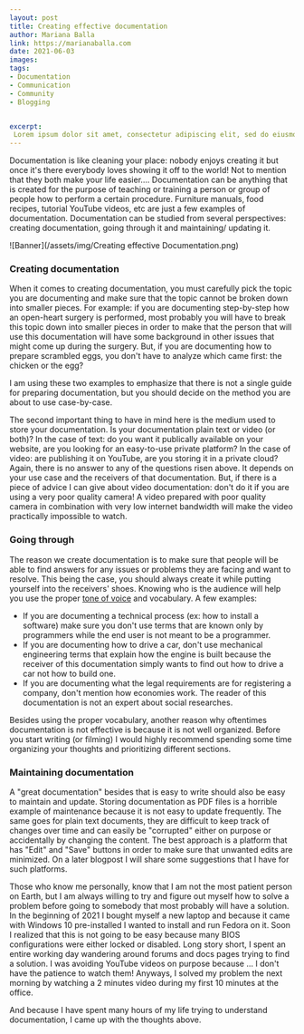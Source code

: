 ```yaml
---
layout: post
title: Creating effective documentation 
author: Mariana Balla
link: https://marianaballa.com
date: 2021-06-03
images: 
tags:
- Documentation
- Communication
- Community
- Blogging


excerpt:
 Lorem ipsum dolor sit amet, consectetur adipiscing elit, sed do eiusmod tempor incididunt ut labore et dolore magna aliqua. Ut enim ad minim veniam, quis nostrud exercitation ullamco laboris nisi ut aliquip ex ea commodo consequat. Duis aute irure dolor in reprehenderit in voluptate velit esse cillum dolore eu fugiat nulla pariatur. Excepteur sint occaecat cupidatat non proident, sunt in culpa qui officia deserunt mollit anim id est laborum.[…]
---
```



Documentation is like cleaning your place: nobody enjoys creating it but once it's there everybody loves showing it off to the world! Not to mention that they both make your life easier.... Documentation can be anything that is created for the purpose of teaching or training a person or group of people how to perform a certain procedure. Furniture manuals, food recipes, tutorial YouTube videos, etc are just a few examples of documentation. Documentation can be studied from several perspectives: creating documentation, going through it and maintaining/ updating it.

![Banner](/assets/img/Creating effective Documentation.png)

### Creating documentation

When it comes to creating documentation, you must carefully pick the topic you are documenting and make sure that the topic cannot be broken down into smaller pieces. For example: if you are documenting step-by-step how an open-heart surgery is performed, most probably you will have to break this topic down into smaller pieces in order to make that the person that will use this documentation will have some background in other issues that might come up during the surgery. But, if you are documenting how to prepare scrambled eggs, you don't have to analyze which came first: the chicken or the egg?

I am using these two examples to emphasize that there is not a single guide for preparing documentation, but you should decide on the method you  are about to use case-by-case.

The second important thing to have in mind here is the medium used to store your documentation. Is your documentation plain text or video (or both)? In the case of text: do you want it publically available on your website, are you looking for an easy-to-use private platform? In the case of video: are publishing it on YouTube, are you storing it in a private cloud? Again, there is no answer to any of the questions risen above. It depends on your use case and the receivers of that documentation. But, if there is a piece of advice I can give about video documentation: don't do it if you are using a very poor quality camera! A video prepared with poor quality camera in combination with very low internet bandwidth will make the video practically impossible to watch.

### Going through

The reason we create documentation is to make sure that people will be able to find answers for any issues or problems they are facing and want to resolve. This being the case, you should always create it while putting yourself into the receivers' shoes. Knowing who is the audience will help you use the proper [tone of voice](https://www.grammarly.com/blog/tone-of-voice/) and vocabulary. A few examples:

* If you are documenting a technical process (ex: how to install a software) make sure you don't use terms that are known only by programmers while the end user is not meant to be a programmer.
* If you are documenting how to drive a car, don't use mechanical engineering terms that explain how the engine is built because the receiver of this documentation simply wants to find out how to drive a car not how to build one.
* If you are documenting what the legal requirements are for registering a company, don't mention how economies work. The reader of this documentation is not an expert about social researches.

Besides using the proper vocabulary, another reason why oftentimes documentation is not effective is because it is not well organized. Before you start writing (or filming) I would highly recommend spending some time organizing your thoughts and prioritizing different sections.

### Maintaining documentation

A "great documentation" besides that is easy to write should also be easy to maintain and update. Storing documentation as PDF files is a horrible example of maintenance because it is not easy to update frequently. The same goes for plain text documents, they are difficult to keep track of changes over time and can easily be "corrupted" either on purpose or accidentally by changing the content. The best approach is a platform that has "Edit" and "Save" buttons in order to make sure that unwanted edits are minimized. On a later blogpost I will share some suggestions that I have for such platforms.

Those who know me personally, know that I am not the most patient person on Earth, but I am always willing to try and figure out myself how to solve a problem before going to somebody that most probably will have a solution. In the beginning of 2021 I bought myself a new laptop and because it came with Windows 10 pre-installed I wanted to install and run Fedora on it. Soon I realized that this is not going to be easy because many BIOS configurations were either locked or disabled. Long story short, I spent an entire working day wandering around forums and docs pages trying to find a solution. I was avoiding YouTube videos on purpose because ... I don't have the patience to watch them! Anyways, I solved my problem the next morning by watching a 2 minutes video during my first 10 minutes at the office.

And because I have spent many hours of my life trying to understand documentation, I came up with the thoughts above.
